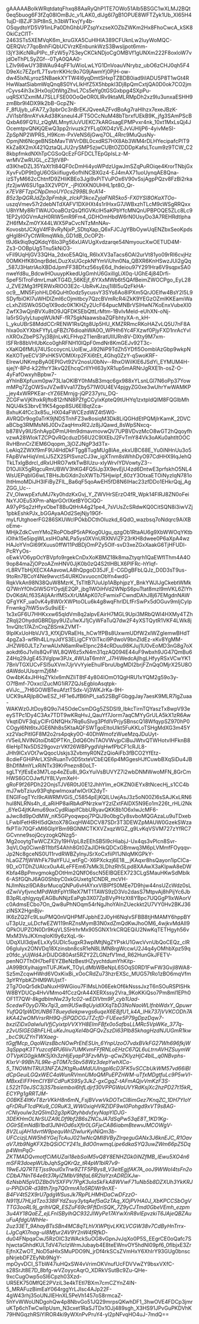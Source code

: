 gAAAAABolkWRqtdatqFhxq88AaRyQhP1TE7OWo51Alb5BSGC1wXLMJ2BQt0eq5buog6F3fZq08IOmBJc_v1LAK0_dlJg6I7gB1OPUE8WFTZyk1Ub_XI65H41ujD-IBZJF3iPt8nS_h3bWTkvjYy4b-OSqydtoYD5V91inLPa0DhGhbUPZspYxzseXOZbZWKm2Hx8FhoCwcA_kSK8OkiCzCl1T-2463STs5XEMVqK6m_kruGXA5CuHlHlA389CFUknLw2luyWoMQC-QERQVc77qoBnhFiQbUCVrzKEnbunkWzS3Bwsljpot6mm-I3jY3iKcNRuPIPc_tFzW5y7S3eyCKCkNDjoCgOMBVf1gUNXm222F8oxloW7vjdOeThPLSyZGf--0TyA0QAA0-LZIv9i6wUY3BWAu94qFF1uWioLwLYG1DnVoauVNrybz_ubO6zCHJ0qh5F4D9eXc7EZprfL7TsvtrrKKHc9o7G9jAwmYj0PjH-ow-dw45lxNLyrozSNBaekXYTW4I6yqDmtSHxpTZBDB0iad9iIADU5P8T1wGt4RHwWaatSiabmWqQnq8S0YvLIkHfZ5X5hbpkl3Dj8pQmCxtjQA0D0ok7CO2jmrCyvs4ih3x3Hx0ojOtWtgZhvL7Cs5eYg0tGSGxbpg4SXpPu-uqRSX1ZxmlMJ7SLLFSE00OoQeOR0LlRv9ktaMLRMpDh2xz9Iu3unxaESHH9zmBbr9l4DX9lk2bB-GcpZN-F_8fUjyb_uFA77_y3pbrOc3nBrEKJQveeAZFvdBoAg7raHlhzx7exeJBzK-JVi1sbf8nrAYvkAd38KsneuI4JFT5OCcNuM48bTbrxfUEkB9K_jfg3SAmPScBQxbA69FQ1U_zQgMLMnytUuVUEKC7kARGsagEPMPvxr4nk_10xt1MxLsQj4JOcemtpvQNKjQEwQ3pp2rivuzk2YFLq0XO4zVEJvVJHIjP6-4yivMeSI-ZpSpNP2WPRS_H9Kcm-PxVeNS6jGwq7OL_4Rrc9MuQusNy-OpmjNt6NcgeBNSbMavTWVrDBL0cxdRS7HX8Ab3WM4rDLHYecipafcPIT9KkZa8X2mX421QztaQLJU2rySMP5zjwCUBtOZDDDpKafsLTcum9z9TCW_C28kbpfmkdNXhTpCGSoQcEzFGFDCLTEpGpIsLz-M-wrMVZwRUGL_cZ3jtV8P-d3IKheDZL35YaXt1t84QF0cDmHi4yoWPdzUgwJmSZqPuROiqe4KrorTNbjGxXyvFvDP9t0gU6OSkiifiugv6ofhlNCBXGz4-EJ4mAX71uoUynqAE8Qna-izSTyM662cChtnfD9ZHliKBEo3Jgi9xPiTVuPOx6V90vSsjAgpPQzv8FzBi2rkajfz2jwW6SU1ga3X2VPDY_-jPl0XKN0UHHL1pt8O_Qr-_x7EV8FTzpCNpDmoUY0cs299BL9cA14-B5z3pQGRJdZp3pFmbjk_zIckP3kceZyjaFNR5ko5-FX0YSl8OKaXTOo_-uszqVmev57r2debNTdXAFV1DXiHXt4s1rIHxxG7JWBxzhTLcM9cWSgRRQxxU8hYMy8RrTWAUOoaBOzQsQfIGVKclH5aKPbYfcMNQnUPBPOQE5ZLc8Lc91EP2yI0GVmAzH0RIW5mR9Fm4_GDHOmHbdW6rN0UsyDo3A7REHRdtlphaZH6fMxZm0YX44LWX5PaCvcNTzMnNAv-KovosbtJCXgV4fF8vRyNjxP_SDtqXap_Q6xFJCJgYBbOywUqENZbxSeoKpdsgHgI8H7yCtWRmqWkb_GD1dB_OcOP2t-t9J6k9iq9qQKdqY6Io3Pg56xUAVUgXvdzarqe54NmyoucXwOETUD4M-Zs3-OOBpUg5Tnu5kNiO3-vFil9UqHjGV33QHa_2dxoE5AQlq_R6lxXV3aTacs6OAI2urVt81yo09rRI6cvjHz0OMKHfK80nqrBdeLDuzXsUGcpkNfYmViUhn0Na_QBXR6KnHSwzJUi2gQq_587J3HatrlAoXBDdJpmFF38Dfxz56syE6d_lhdeiou97Y291Hra6V9sqpxSA0nweYd8u_BdcwIHOuuypKkedUgGmhU6GxiIIgLiX0q-UGhE4j84Drfi-5peF5ITroFdmrLmaKTG4D_56KEjf_6YXxMWb6t5QAfBeimZWOCPgo_EyL28J_ZVE2Mg3fPERWxRlOO3E2c-UbRvKJzuj1I8I5uQzFkHA-oc9__MN5FjohHLD6QuHt0odz5ycusvY3SYs6Ao8lPXm5QrJOElfw4BsY2I5L9SDyfbiOKl7uWHDlZmI6cOjmitbcy7QzcBVmRcR4iZkK9YEGzOZmIKKEamiWacLxhZilSWk0SOq1X9odc0K1KHZy2UcF64pucMNBrVSlHwN7KoEnxVubeXI0ZwfX3wQjnBVXu8tO9JQFDKSEbQttLrMtm-1BvIvMeld-eUhXN-oNj-Ia5rSGylyLtupqWUkNF-fR7SgkNaawsbaZQFbhtyXA-n_kH-L_ykuUBrS8MddCCrRENW1RsQtg8Up5HU_KMZRRmcRKoHAZvLQ5U7nF8Ahlxa0oXYXbkFYfyLqFBZt76dioahWA0O_WPHh6Yc4FXzwf0PjyFXD1nrAcYvlnXROxZbePS7yj3BjlnLvKLFHvp2TIenBratUIIURn8V-DXty9M7xm-lSFRr88bVHUbKco0ghRFNH10lQpF0mdNr8KmGEJv92T3c-xXaKQ6fMUj74USccoycnLUoIEw_Ji92NiP9TdZh5YDfl5OomblAzGbp9wkpNKeXOTyeECV3PxHK5VOMIXrp2FXi6tEt_4Ghq0ZzY-q5woKRF-EIrewUNKmpByA0EPIGvt92V2nosU0bNv--RhxOWilKlE6JSdYi_EYMUM4H-sjejY-8Pd-k22fhrY3kvQ2EhcqCrlIYHI63yXR1up5mARNrJgRXE1h-osZ-O-4yFafOwxyhBpbw7-aYhlnBXpfuxm0pw73LlaOKlBY0hMsB3mqc6gx988xYLsnLGl7N6oPp37YowmMPq7ZgOWSvJVZw8Vva17Zby571W0U4EV4pjgyZG0xe3wUhrYwWAMKP_jey4xWRPKEar-cYZ6EMrnjg-jQP237yru_DQ-ZCGFwVjKIhxkRjfto812rNN8PZfgCCyIxKpteQ9tUHYq1zxtpldQlM8FQGlbMhNQU4kS3brvE1fK54gop8SU6ElBqtZca-BxhuK4fCc3x85u_HX04aFWCEzdWZ4t5W0-AVRQDr9og0aTrK9jNDSTnhFZ3w8osiqM3Dk8LiQGHdEtPQMjIrKamK_2DVCaBCbg3RMMsN6J0DvZaqHmxRI2Jz8jJQawd_8sWpSNxcq-b878Vy9IUSnhAypDPmUHm9dmavmovwQV7UPBVDvzMcO8wGT2hQqoyfhvzwA28WlokTZCPQvRQcduzD56U2C9IXEbJ2FvTmY84Vk3oAKu0ahtltOOCRvHBnnCrZlEM6Oqopm_3jOZJNgP3d3Tx-LeAlq2ZWXf9mF9U4HdDkFTgg8TugMUg8lAe_ekxUBC68E_Yu0iNHnUu3o5FApBVwHiqVmLiJ5ZX2SPISvnzCJ3w_igXTnm8sWhhDyO97CdHHX9IqJehQTkLTxIgBdrcl_dRxUHRO7wtkTwBIUzu-xIyWrvIYDVowtyZ3--D1OJliX5gRIgcuRmUBWV3hKG4FQ5iJp3X9evEjU4zd6DntwE3prfskhO5NL4WsUEPqbIG6wLTBHsJbGXdn2oXWTb75Hjwipf_60zY3OtxaETOiNyzIqN781olhtHmoMDiJH3IFiByZFlL_Ba6qF5qoAwEH5fD8N6IHac23zfDDo1EHkrQqj_AgZGG_Uc--ZV_OIwwpExfuMJ7ky0hdzKxGvj_Y_ZWVHrSErzO4fR_Wpk14FIRJ8ZN0oFeiNxYJOEu5XPm-aNprGOrlXetBY0CiQO-A97yPSq2zHfyxObeT8BuQtHrA4g21pe4_7sVUsZcSRdwKQ0CitSQN8i3iwVZj1pbkEshkPJx_bGGAyaAOd2SejNjy19Gf-myLfUtghoerFG286SKUWclPOkbDCthOIuzkd_6QdO_wazbsq7oNdqrc9AiXBoEme-MHjkZdkCvmYMoZRoPObdP5rAPKog0Ugu_qzgOb1RtaAU6g9XbWWOqYKtbiOlhk15e5ipgWLxsIHOaNLPa5ys0XVnURXNViZF23rKH8dwee0P6aXpA4wzHAJoYVnGl69fXuus0ffW11PdBDjOmPZy5OIf-svD3xeZGxXaakG6TjHFUDl-PcRYyOs-oEwkVO6ypOcYBVpfo9rgekCnDxXoKBMZ18k8maZtyqrh1QaEWfIThm4A4O9op84maZjOPzoAZmHNV0JjK0b0zQ4S2tlHBLX6PlFRc-hYlqf-rL8RVTbHjXECX4AavowLA8hQpgoD35JF_E-CGDgBFbLQJz_D0D3sT9us-9toRn7BCoY4Ne9wvct54URKOxvuocnObYn4wdG-RqkVkAn98N38QuW8MzrK_TsTItB7UuUp1ABphjpzY_BnkYWJlJgCkebtWMkQ7WnYfOhGlW5GYOydjE2QP_jbg1WOiHVd2WNpS6puTtat8mzl9mVKL6ZlYhDv0KdALf63SAljAArifMSxXrUMApK07cFwmixFCwndDAhJ8j67EMgdnNAWQFgYKF_ua0vK4y8W0rXWPtoOLu6k4g8wqFhrlDLfFrSwPx5dOGuv9mIjCyIpFnwnkg7hW5svSu9siEE-1x3xGF6U7HHKxxw65qldVm8q2alpvEAirH7MGL9Upi3MRbQWl4HXMy4TZhZRqlj2OhyddGBRDjpy9UZu1wXJ1jCyWFaTuQ7dw2F4yXSTQytR1VKF4LWk8j1nvQltc17AZnCrqZBSmkZVMT-9IplKxUoHbVJV3_KfXjDVRaEHs_hCw1fPBs8UxwmUDfW2xlWZgIemwBHdT4pgZa3-wfRh4LLnyJdYS3ELigCFY0iTkci9PdwoV9bnZldEz-xKv8YgMM-JHZW60JLTz7xrwAUxN6amRwEIpnc284cRDuu98KJuj1U0vEoMD3nG8g7oXaokdt6oJ1vlls8QvFWL8QW6z5xN4m31qzAQ094E44uF9wbxh9JG47QmBu6Z4Hq29JgE453Vglpw3PJx_4WUaT6mhY_J7HiWedcAjIhgLHfyyRSxVCwYK17BnVTGXUCvFSI5uXVm7JjrVvYyieEhuIFbruUbgMDI2brjFZnQqOMjrX25U8OdAWdoUUsqrmZj6M-Ow4bK4xJHHqZYkIx6mNZIiT8tF4y804IOmO1QgHRU1xYQM2g59o3y-O7fBmf-7OxxclZucMG1iR7ZQJsEgbloAsqtpk-eViJc__7H6GOWBTeuAfztTSdx-Vj3WKJrKa-9H-UCK9sARjlp8OwESZ_HF1e6JfB6hPI_sa52SBgFGbggJay7aesK9MLR7lgZuaa-WAKWz0JtDoy8Q9o7i45OdeCsmDGg5ZSDSl9_IbkcTirnTQYaszTx8wpV93eeySTPc1Dy4C3Ax7TDT9wKRqHvJ_QauYf7Jorm7aqCMYyGrULA5kX1zR6AwVkqtiDVF3qLyCIFrGNfQHx7Rq6uSIvg3PfdIVPrjySBnscQ18WfqypSZ970hP0COgyl6Nt6txJGE6Nh8s5KtaAQFSWTgoEltoUlkt5FuKKLoTSHgMdXG3m45Yxz2VacPitIGF8M2o2rs4pqky0O-40DhWmofzWueMzqJDuUyt-rV5eiLNVlNGtoiDt4DPTKn_DdQ6OhiTAOVWvjpCiBuJWtvQTWHotvIHFknB86leHpTNx5DS29govzrVKf26WBPygdVqHwfPbCF1cRJL8-JHh9lCxVOt7wQqocUskjs3ZvbmyR0NZzQioAiFb3fBCO2YfEtz-8cdieFGHiPArLXShRuanTv0D5txteVCbEQE6p4MGgesHJfCuwbBXqSiDu4JBBhDfIMmYLxRiNTx39KrPnezn80oLT-sgLTYjfEsEe3M7Lop4eZEu8i_9GxYuiVsBUVYZ7i2wbDNMWwoMFN_8GrCmHWS6GCOJwfUY8LVymXeH-gRoF9f26PDh22OnjsTJV6R0tJ0E12JhhYIm_eOKZN0iEYx8tNcecHj_s1CC4bmJ7wbTziuv93PqhpwlmoxafwlOrIX2dyT-ENGIFogTYcI9cAWRMVGiS_C5854pEjKQILUwjAsJ3z5oN00Zl6sSAJKxLRN6hul8NLRNs4h_d_aRiHP8aiRbAdPNrzkwY2zlZxtFAlDX5N9Eo1m226t_rHLi2Nk_6YeG4jtKAmu69oxCydRiapifCbbURyavQKK8b1O6xIwJcMF6-aJwc8d9pOdMW_nK5GPyoqwpoj7PQiJ9o0bgCy8svboMQGAzaLu9uTDxebLFwbIFetHRHI5dQktoX78GxqHW4DCV87SDr3T3DEWZpMAUW0GzekSWzafkPTilr70QFxMI6GlpYBm9BGNMCTKXVZxqzWGZ_g9LvKqVSVM727zYfRC7GCvnne9sojQcyzogkQNzg5-Mg2ooytgTwWCZX2Iy19HVpL8zEEhSB5I9cHiabjJ-Ux4qs3vPlcn8Svr-3qVLOq0CiwnB11tbfS4Ahh8Gt0ZaJlDHkQDCxGBmwq3M6pLVMmfFOyqqv-Jp2Nc8gceNS0U11rvdRWBZylnyJSrXoCxfiiPI1JNlqMKGPkY-hLaGZ7fjWWhFk79aYFUJ_wtFgC-X6PXckzj6E18__jKAqxr8hsQayon1ipClCa-9D_xOTDhZUAIcx0uA4LeFFEm67sMk3LDhzRh5Lpd8XAAwX3aKIpwA8eDWKbfa4BpPmvgmokgDOtHm2QNfO6scN5EIBQEEX723CLgSMauHKwSdMblk6-ASfGQhJ6AG0ShbyC0xkGUxetg1CNDR_mcVH-NJlmNszi9DA8srMucqQNPu6vHAYxxVlBIPfS0MEe7D9hjw44nsUZcWdz0sLdZwiVyfjvncMPdWdtFpYt1ReX7MT1TAWS9zD3Vo2dasS7MtpvAj8hPijYc6JbB3pRLqhIgyqyEAGBuNNjzEaPgb3X07ZpBVyPHzXt8YBpc7UQGgP1lxWAorVc0AdmsECbo7On_Qw8uPhNOqm54rNgJhoYAInZUeckkt2U7VY0Hv2BKJ36zINSX2HgnBjv-IK6zZQ2Fc9LsuPMQ0nVQHPMFJpbhE2J0yH6NqIvSFBB8tjHMAMY6hppBYuT3pUz_uLDcfwEZW119nRZnsMymB3N0xdZmQdKwJhoOM6_4wjkvMdAII9QPkOUPZON0Dr9KqVLS5HrhrMx905GNX1rkCRQEQiU2NwKqTETHgyh56vMxM3VsJKXmqIoKl9y6zXqL-tk-UDqXUl3djwELxXy5UDIc5ugxR3wplMtjNgZYPskU1GwcVvnUbQoCEQz_clR06glulyx2ONVDq18Xzinsbn8csR1eN8LlMN8rgWccwU2J4q4yOMhbXpz59qz0fdc_yUjWd4JrDlJDG80Ast5RZY2ZLGNzfV1md_R62HunGkJFETV-penNO7Th0H7beFEYZBeNzBestHZyychtdumYhKitp-JA99BtXyihajgmTUFJKwK_TOyLdMbWBeNpL6SOqS0RD1FwFW3Gvjl8WA8-Sz5mZcqwHWrd6VOxKixBi_xOoCRdZu73hzrEXSc_MUG57tRo1zBO6mqVfm3pYRYpbKZHM9WUjstT-2Tg7OoQr5dkDaNuxH9WGiou7FIMsLh06EekOf6kNsssJxzT6nSOuRSPlSHkW8BYDUCp4HvVMmo4fCczQrA44XERXssy2Vra_9KoKKiQso7Pm8ml1EPh0OF1T7QW-_8kgdbImNw23y1c02-wEDlVtm9P_cyb1Uad-5cedwF0yyD7Rx7qi3_am9U5w8qUyidlXXqTbD3NoNaoWLIfnbWdxY_QpuwrYufQQ1pWDtUNB6T8ueydiekpwvgs6uqeX6E8jfU1_k4A_IHk737jVVKCODh7AkKA42wOMVrsrRH9Q-j5PQDCGJTZcfD-FUEee5P79gDpzDqw7-bxzIZiDx0alwIuIVfjCyixtpVVXYH8EImFBfx0o5afbsLLMRc5VpWKe_377q-z2vU5lGEGBhFLHLuKeJnuqXeI4bQFQvZszDi63Plb85khagHzdNJUGmR1kw_bcC9UZYnTWXaeg-tGgfMcp_OqoWizsBbcNOwPrEhESUn_6YnpUzoO7vdxBVkFG27Wh696fkjW3qSppqK3TYuzcaf4PJ6liiv7UMKvmFFfRNLoEHzC67QL6uLtrnAVHZSuymWOTVpKG0gjkMK5jXh3zHljEyapP3FzvMVp-qCwZKIyzHjC4blL_q0NBvphs-KlxrV-99Bh7iL9Re-pT0M7c5bv58Wz3depYwhXCo-5_TNOWhITRUI3NFZA2KtgRu4MdUUIngpl6cD3FK5vSCCbUkWM57vd66iBIdCpGeuiLGQxWEC4aWunRVmnUMoQMPuEPZnWM-uTfxMDgtfuLc9P5wVI-MBxxElFFHmCIYBFCdPuKS9Sy3JkZ-gxCgqZ-tAFmAQjvVmKzF3S-L522tT0eJSC3j3S7bsiemboi6hfLdjrf30VPPGWaUVYRdKsjXc2hzPD27t15kR_ECYPg1gRRTJM-O0BKE4ltKvT8zrVKkH8n6mN_FsjBVvwVkDOTxCl8imGez7KnqZC_1DH7YIoYqFrDRuF1cdPKu9_C0RuK3_WW0xiqHVRZIDF9wI0Pohgd9xVT9s8AG-rCNIyoulw3zQ5lmD2g3pKQtyhbdvfxyNapYIDJG-3DEKHmOLNrSUZA9LDf9bf2B6sZNCsJA7dSqPw53qE8T_1KD1Kg-OGlrSEmNdBi1bdl3JNHOd6sXfIr0LGFjeCA86iabmBtewvJMCOWgV-8V2LujAH1dvrtW9pequWrIZlwlurKyiNiQm3b-UFCcizjLNW5h6YGejTcAuJ021wNcQMI8VByZlrqeguGANx3J6knEJC_R1OavaV7Jtb9NgKFX2bQSiOCY241s_8dO0nwmqLipe6dkaSYQ3uwZWm66pZ5Dqp4WmPqO-ZKTMADQvmotfCiMiUZai18ebSoiM5vQ8Y8ENHZGk0iNZfMB_IEwu5XO4n6mSFR3doepWUbJqhSgQKrQz_tR4pW1blR7v9-19wEJQ7RTETjss9oul0xTrw9ZTF5PBys8_V3eitEgjfAK7A_ooJ9WWoI4tsFn2oCDbA7NnT64e6t37AyIZMlbV9NfaL6R2IaYzrADRDXJw-6zNsbN5pVDZBb0VSXFPV7PgK3uIaSkFkA8WVwF71uNb5b8DZXUh3YkKRJu-PPiDiOR-d38th7jrg7Q0rmrA1o5RDWr9nXE-B4FV4t52X9rU7gdgWSusJk7RpPLHMHDaCwDFzzO-N911fJ7HLjdTzo338lFYdZsuy3ytqAef5aGzTAq_XOjPVHA0J_XbKPCCSbOgVTTG3ooRL9j_grlhVQR_ESZuF69c9FftDriSQK_7Z9yCJTmd0GbeVEmh_ezpm3u4AY18QaEZ_ejLFnISByIhQC932JlWyPe17AYwXnR8vIEpvzkiT6JAjeQBZAuuFuAfdgUWhHe-2uz33ET_9AhayBTsSBn4MC8qTLhVXWPtjvLKKLVCGW38v7CdByHnTrrx-LJgCqKl7nag-uI8Mfur2AV9Y2nW4fRfkD_-du04FNpqaCwJ5RzOIC3zWAckSuOG8vGpnJvJqXo0P5S_EEgrCE0oQafc7ShjwctaGhhdKULTdV47icIzWrmJubayb4E8teEWnvOY5hdNl09pf6_0fIbjxE3ZrEjfnXZwOT_NoD5aHlxSMuPDO9N_jrDf4rkSCsZVmHxY6XhIrY93GUg0bnscpNrjebDFZEyNb9NgY-mpOyvDCI_STbW47iuHQxSW4vVrimOKVnufUcFDVVwZY9bsxVXfC-s28SrJt8E7D_8bfg-wVZoyycAqrO_XDRkVSutBc9Zu-QHe-9xcCugOwp5oSI6Cpzh03Xzd-UR5EK750MfQE2PVziL3e4kTEtl7BXm7cmCZYnZ4lN-5_MRAFuzBimEaY064rggYrLJIsc4AJp22F-4gW43rhj35oUNJIEHnXL5PeVh1457oS8rmcaZ-5hYvWWoUNDgohQw4p8NbvGo51JQ29mrpsQKwhDF1_3hwOVE4FDCp3jmruKTp6chTwCwlIpUsm_N3cxet1RaSJTDx1OJj489sgh_X3HS91JPvGuPKDVhK79HNGqzhRSiYIROR4ki9yWXnPvPruY4-yl2pNFvqHO4uJ-7mdQ==
